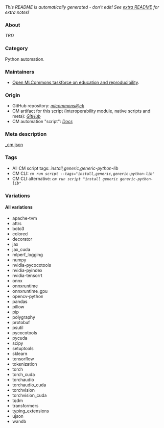 *This README is automatically generated - don't edit! See [extra README](README-extra.md) for extra notes!*

### About

*TBD*

### Category

Python automation.

### Maintainers

* [Open MLCommons taskforce on education and reproducibility](https://github.com/mlcommons/ck/blob/master/docs/mlperf-education-workgroup.md).

### Origin

* GitHub repository: *[mlcommons@ck](https://github.com/mlcommons/ck/tree/master/cm-mlops)*
* CM artifact for this script (interoperability module, native scripts and meta): *[GitHub](https://github.com/mlcommons/ck/tree/master/cm-mlops/script/install-generic-python-lib)*
* CM automation "script": *[Docs](https://github.com/octoml/ck/blob/master/docs/list_of_automations.md#script)*


### Meta description
[_cm.json](_cm.json)


### Tags
* All CM script tags: *install,generic,generic-python-lib*
* CM CLI: *`cm run script --tags="install,generic,generic-python-lib"`*
* CM CLI alternative: *`cm run script "install generic generic-python-lib"`*


### Variations
#### All variations
* apache-tvm
* attrs
* boto3
* colored
* decorator
* jax
* jax_cuda
* mlperf_logging
* numpy
* nvidia-pycocotools
* nvidia-pyindex
* nvidia-tensorrt
* onnx
* onnxruntime
* onnxruntime_gpu
* opencv-python
* pandas
* pillow
* pip
* polygraphy
* protobuf
* psutil
* pycocotools
* pycuda
* scipy
* setuptools
* sklearn
* tensorflow
* tokenization
* torch
* torch_cuda
* torchaudio
* torchaudio_cuda
* torchvision
* torchvision_cuda
* tqdm
* transformers
* typing_extensions
* ujson
* wandb